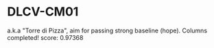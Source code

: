 # DLCV-CM01
a.k.a "Torre di Pizza", aim for passing strong baseline (hope).
Columns completed! score: 0.97368
